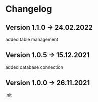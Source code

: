 # Changelog


## Version 1.1.0 -> 24.02.2022
added table management


## Version 1.0.5 -> 15.12.2021
added database connection


## Version 1.0.0 -> 26.11.2021

init
